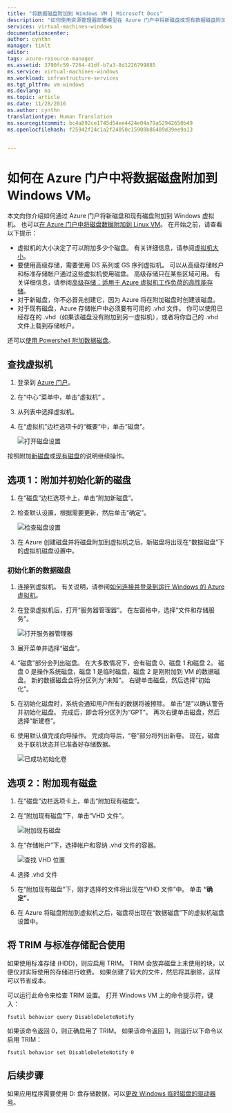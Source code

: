 ```yaml
---
title: "将数据磁盘附加到 Windows VM | Microsoft Docs"
description: "如何使用资源管理器部署模型在 Azure 门户中将新磁盘或现有数据磁盘附加到 Windows VM。"
services: virtual-machines-windows
documentationcenter: 
author: cynthn
manager: timlt
editor: 
tags: azure-resource-manager
ms.assetid: 3790fc59-7264-41df-b7a3-8d1226799885
ms.service: virtual-machines-windows
ms.workload: infrastructure-services
ms.tgt_pltfrm: vm-windows
ms.devlang: na
ms.topic: article
ms.date: 11/28/2016
ms.author: cynthn
translationtype: Human Translation
ms.sourcegitcommit: bc4a892ce1745d54ee4424e04a79a52942650b49
ms.openlocfilehash: f25942f24c1a2f24050c15908b86489d39ee9a13


---
```

# <a name="how-to-attach-a-data-disk-to-a-windows-vm-in-the-azure-portal"></a>如何在 Azure 门户中将数据磁盘附加到 Windows VM。
本文向你介绍如何通过 Azure 门户将新磁盘和现有磁盘附加到 Windows 虚拟机。 也可以[在 Azure 门户中将磁盘数据附加到 Linux VM](virtual-machines-linux-attach-disk-portal.md?toc=%2fazure%2fvirtual-machines%2flinux%2ftoc.json)。 在开始之前，请查看以下提示：

* 虚拟机的大小决定了可以附加多少个磁盘。 有关详细信息，请参阅[虚拟机大小](virtual-machines-windows-sizes.md?toc=%2fazure%2fvirtual-machines%2fwindows%2ftoc.json)。
* 要使用高级存储，需要使用 DS 系列或 GS 序列虚拟机。 可以从高级存储帐户和标准存储帐户通过这些虚拟机使用磁盘。 高级存储只在某些区域可用。 有关详细信息，请参阅[高级存储：适用于 Azure 虚拟机工作负荷的高性能存储](../storage/storage-premium-storage.md?toc=%2fazure%2fvirtual-machines%2fwindows%2ftoc.json)。
* 对于新磁盘，你不必首先创建它，因为 Azure 将在附加磁盘时创建该磁盘。
* 对于现有磁盘，Azure 存储帐户中必须要有可用的 .vhd 文件。 你可以使用已经存在的 .vhd（如果该磁盘没有附加到另一虚拟机），或者将你自己的 .vhd 文件上载到存储帐户。

还可以[使用 Powershell 附加数据磁盘](virtual-machines-windows-ps-manage.md#add-a-data-disk-to-a-virtual-machine)。


## <a name="find-the-virtual-machine"></a>查找虚拟机
1. 登录到 [Azure 门户](https://portal.azure.com/)。
2. 在“中心”菜单中，单击“虚拟机” 。
3. 从列表中选择虚拟机。
4. 在“虚拟机”边栏选项卡的“概要”中，单击“磁盘”。
   
    ![打开磁盘设置](./media/virtual-machines-windows-attach-disk-portal/find-disk-settings.png)

按照附加[新磁盘](#option-1-attach-a-new-disk)或[现有磁盘](#option-2-attach-an-existing-disk)的说明继续操作。

## <a name="option-1-attach-and-initialize-a-new-disk"></a>选项 1：附加并初始化新的磁盘
1. 在“磁盘”边栏选项卡上，单击“附加新磁盘”。
2. 检查默认设置，根据需要更新，然后单击“确定”。
   
   ![检查磁盘设置](./media/virtual-machines-windows-attach-disk-portal/attach-new.png)
3. 在 Azure 创建磁盘并将磁盘附加到虚拟机之后，新磁盘将出现在“数据磁盘”下的虚拟机磁盘设置中。

### <a name="initialize-a-new-data-disk"></a>初始化新的数据磁盘

1. 连接到虚拟机。 有关说明，请参阅[如何连接并登录到运行 Windows 的 Azure 虚拟机](virtual-machines-windows-connect-logon.md?toc=%2fazure%2fvirtual-machines%2fwindows%2ftoc.json)。
2. 在登录虚拟机后，打开“服务器管理器”。 在左窗格中，选择“文件和存储服务”。
   
    ![打开服务器管理器](./media/virtual-machines-windows-classic-attach-disk/fileandstorageservices.png)
3. 展开菜单并选择“磁盘”。
4. “磁盘”部分会列出磁盘。 在大多数情况下，会有磁盘 0、磁盘 1 和磁盘 2。 磁盘 0 是操作系统磁盘，磁盘 1 是临时磁盘，磁盘 2 是刚附加到 VM 的数据磁盘。 新的数据磁盘会将分区列为“未知”。 右键单击磁盘，然后选择“初始化”。
5. 在初始化磁盘时，系统会通知用户所有的数据将被擦除。 单击“是”以确认警告并初始化磁盘。 完成后，即会将分区列为“GPT”。 再次右键单击磁盘，然后选择“新建卷”。
6. 使用默认值完成向导操作。 完成向导后，“卷”部分将列出新卷。 现在，磁盘处于联机状态并已准备好存储数据。

    ![已成功初始化卷](./media/virtual-machines-windows-classic-attach-disk/newvolumecreated.png)


## <a name="option-2-attach-an-existing-disk"></a>选项 2：附加现有磁盘
1. 在“磁盘”边栏选项卡上，单击“附加现有磁盘”。
2. 在“附加现有磁盘”下，单击“VHD 文件”。
   
   ![附加现有磁盘](./media/virtual-machines-windows-attach-disk-portal/attach-existing.png)
3. 在“存储帐户”下，选择帐户和容纳 .vhd 文件的容器。
   
   ![查找 VHD 位置](./media/virtual-machines-windows-attach-disk-portal/find-storage-container.png)
4. 选择 .vhd 文件
5. 在“附加现有磁盘”下，刚才选择的文件将出现在“VHD 文件”中。 单击 **“确定”**。
6. 在 Azure 将磁盘附加到虚拟机之后，磁盘将出现在“数据磁盘”下的虚拟机磁盘设置中。



## <a name="use-trim-with-standard-storage"></a>将 TRIM 与标准存储配合使用

如果使用标准存储 (HDD)，则应启用 TRIM。 TRIM 会放弃磁盘上未使用的块，以便仅对实际使用的存储进行收费。 如果创建了较大的文件，然后将其删除，这样可以节省成本。 

可以运行此命令来检查 TRIM 设置。 打开 Windows VM 上的命令提示符，键入：

```
fsutil behavior query DisableDeleteNotify
```

如果该命令返回 0，则正确启用了 TRIM。 如果该命令返回 1，则运行以下命令以启用 TRIM：
```
fsutil behavior set DisableDeleteNotify 0
```

## <a name="next-steps"></a>后续步骤
如果应用程序需要使用 D: 盘存储数据，可以[更改 Windows 临时磁盘的驱动器号](virtual-machines-windows-classic-change-drive-letter.md?toc=%2fazure%2fvirtual-machines%2fwindows%2fclassic%2ftoc.json)。




<!--HONumber=Jan17_HO1-->


